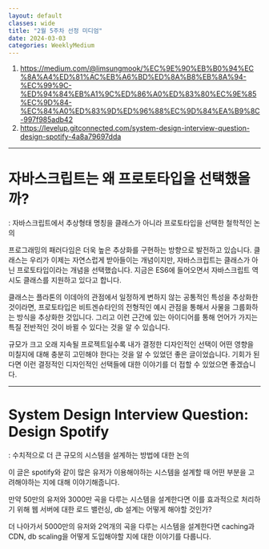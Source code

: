 ```yaml
---
layout: default
classes: wide
title: "2월 5주차 선정 미디엄"
date: 2024-03-03
categories: WeeklyMedium
---
```


1. https://medium.com/@limsungmook/%EC%9E%90%EB%B0%94%EC%8A%A4%ED%81%AC%EB%A6%BD%ED%8A%B8%EB%8A%94-%EC%99%9C-%ED%94%84%EB%A1%9C%ED%86%A0%ED%83%80%EC%9E%85%EC%9D%84-%EC%84%A0%ED%83%9D%ED%96%88%EC%9D%84%EA%B9%8C-997f985adb42
2. https://levelup.gitconnected.com/system-design-interview-question-design-spotify-4a8a79697dda


---

# 자바스크립트는 왜 프로토타입을 선택했을까?
: 자바스크립트에서 추상형태 명칭을 클래스가 아니라 프로토타입을 선택한 철학적인 논의

프로그래밍의 패러다임은 더욱 높은 추상화를 구현하는 방향으로 발전하고 있습니다. 클래스는 우리가 이제는 자연스럽게 받아들이는 개념이지만, 자바스크립트는 클래스가 아닌 프로토타입이라는 개념을 선택했습니다. 지금은 ES6에 들어오면서 자바스크립트 역시도 클래스를 지원하고 있다고 합니다.

클래스는 플라톤의 이데아의 관점에서 일정하게 변하지 않는 공통적인 특성을 추상화한 것이라면, 프로토타입은 비트겐슈타인의 전형적인 예시 관점을 통해서 사물을 그룹화하는 방식을 추상화한 것입니다. 그리고 이런 근간에 있는 아이디어를 통해 언어가 가지는 특질 전반적인 것이 바뀔 수 있다는 것을 알 수 있습니다.

규모가 크고 오래 지속될 프로젝트일수록 내가 결정한 디자인적인 선택이 어떤 영향을 미칠지에 대해 충분히 고민해야 한다는 것을 알 수 있었던 좋은 글이었습니다. 기회가 된다면 이런 결정적인 디자인적인 선택들에 대한 이야기를 더 접할 수 있었으면 좋겠습니다.

---

# System Design Interview Question: Design Spotify
: 수치적으로 더 큰 규모의 시스템을 설계하는 방법에 대한 논의

이 글은 spotify와 같이 많은 유저가 이용해야하는 시스템을 설계할 때 어떤 부분을 고려해야하는 지에 대해 이야기해줍니다.

만약 50만의 유저와 3000만 곡을 다루는 시스템을 설계한다면 이를 효과적으로 처리하기 위해 웹 서버에 대한 로드 밸런싱, db 설계는 어떻게 해야할 것인가?

더 나아가서 5000만의 유저와 2억개의 곡을 다루는 시스템을 설계한다면 caching과 CDN, db scaling을 어떻게 도입해야할 지에 대한 이야기를 다룹니다.